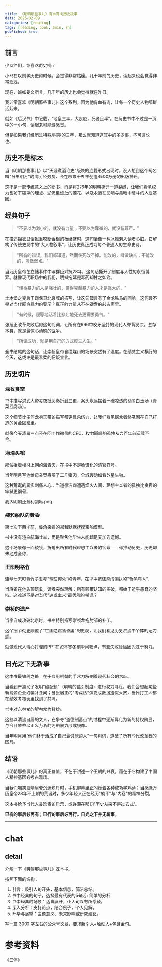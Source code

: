 ```yaml
---

title: 《明朝那些事儿》有血有肉历史故事
date: 2025-02-09 
categories: [reading]
tags: [reading, book, 5min, sh]
published: true
---
```




## 前言

小伙伴们，你喜欢历史吗？

小马在以前学历史的时候，会觉得非常枯燥。几十年前的历史，读起来也会觉得非常遥远。

现在，诚如姜文所言，几千年的历史也会觉得就在昨日。

我非常喜欢《明朝那些事儿》这个系列，因为他有血有肉，让每一个历史人物都鲜活起来。

就如《后汉书》中记载，“地皇三年，大疾疫，死者且半”。在历史书中不过是一页中的一小句，读起来可能没感觉。

但是如果我们经历过特殊/时期的三年，那么就知道这其中的多少事，不可言说也。

## 历史不是标本

当《明朝那些事儿》以"天涯煮酒论史"版块的连载形式出现时，没人想到这个网名叫"当年明月"的海关公务员，会在未来十五年创造4500万册的出版神话。

这不是一部传统意义上的史书，而是将276年的明朝撕开一道裂缝，让我们看见权力齿轮下碾碎的理想、淤泥里绽放的莲花、以及永远在光明与黑暗中缠斗的人性基因。

## 经典句子

> "不要以为渺小的，就没有力量；不要以为卑微的，就没有尊严。"  

在描述锦衣卫诏狱里咬断舌根的杨继盛时，这句话像一柄冰锥刺入读者心脏。它解构了传统史观中的"大人物叙事"，让历史真正成为每个普通人的生命史诗。

> "所有的错误，我们都知道，然而终究改不掉。能改的，叫做缺点；不能改的，叫做弱点。"  

当万历皇帝在立储事件中与群臣对抗28年，这句话撕开了制度与人性的永恒博弈。就像现代职场中的我们，明知拖延是毒药却甘之如饴。

> "懂得暴力的人是强壮的，懂得克制暴力的人才是强大的。"  

土木堡之变后于谦保卫北京城的描写，让这句箴言有了金戈铁马的回响。这何尝不是对当代网络暴力的警示？真正的力量从不在键盘的敲击声里。

> "有时候，屈辱地活着比悲壮地死去更需要勇气。"  

张居正改革失败后的这句判词，让所有在996中咬牙坚持的现代人脊背发凉。生存本身，就是最惊心动魄的战争。

> "所谓成功，就是用自己的方式度过人生。"  

全书结尾的这句话，让崇祯皇帝自缢煤山的场景突然有了温度。在绩效主义横行的今天，这或许是最温柔的反叛宣言。

## 历史切片

### 深夜食堂

书中描写洪武大帝每夜批阅奏折到三更，案头永远摆着一碗凉透的翡翠白玉汤（青菜豆腐汤）。

这个细节比任何龙袍玉带的描写都更具杀伤力，让我们看见屠龙者终究困在自己打造的黄金囚笼里。

就像今天凌晨三点还在回工作微信的CEO，权力巅峰的孤独从六百年前延续至今。

### 海瑞买棺  

那位抬着棺材上朝的海青天，在书中不是脸谱化的清官符号。

当年明月写他给母亲贺寿买了二斤猪肉，全城轰动如看外星生物。

这种荒诞的真实刺痛人心：当道德洁癖遭遇烟火人间，理想主义者的孤独比贪官的牢狱更彻骨。

我大明朝还有利剑吗.png

### 郑和船队的黄昏  

第七次下西洋前，鬓角染霜的郑和默默抚摸宝船模型。

书中没有渲染航海壮举，而是聚焦他毕生未能踏足麦加的遗憾。

这个场景像一面棱镜，折射出所有时代理想主义者的宿命——你推动历史，历史却未必成全你。

### 王阳明格竹  

连续七天盯着竹子思考"理在何处"的青年，在书中被还原成偏执的"哲学病人"。

当麻雀在他头顶筑巢，读者突然理解：所有颠覆认知的突破，都始于近乎愚蠢的坚持。这难道不是对当代"速成主义"最优雅的嘲讽？

### 崇祯的遗产  

当李自成攻破北京时，书中特别描写崇祯龙袍肘部的补丁。

这个细节彻底颠覆了"亡国之君皆昏庸"的史观，让我们看见历史洪流中个体的无力感。

就像现代人精心打理的PPT在资本寒冬前瞬间粉碎，有些失败恰恰因为过于努力。

## 日光之下无新事

这本书最锋利之处，在于它用明朝的手术刀解剖着现代社会的病灶。

当看到严嵩父子发明"碳配额"（明朝的盐引制度）进行权力寻租，我们会想起某些新能源企业的骗补丑闻；当张居正的"考成法"演变成数据造假大赛，当代打工人都在绩效考核表里找到了共鸣。

书中对东林党的解构尤为精妙。

这些以清流自居的文人，在争夺"道德制高点"的过程中逐渐异化为新的特权阶层，与今日某些以正义为名的网络暴力形成镜像。

当年明月用"他们终于活成了自己最讨厌的人"一句判词，道破了所有时代改革者的困局。

## 结语

《明朝那些事儿》的真正价值，不在于讲述一个王朝的兴衰，而在于它构建了中国人精神基因的考古现场。

当我们嘲笑嘉靖皇帝沉迷炼丹时，手机屏幕里正闪烁着各种成功学鸡汤；当感慨万历皇帝28年不上朝的荒诞时，多少年轻人正在经历"躺平"与"内卷"的精神分裂。

这本书给予当代人最珍贵的启示，或许藏在那句"历史从来不是过去式"。

**已有的事后必再有；已行的事后必再行。日光之下并无新事**。

-------------------------------------------------------------------------------------------

# chat

## detail

介绍一下《明朝那些事儿》这本书。

按照下面的结构：

1. 引言：吸引人的开头，基本信息，简洁总结。
2. 书中经典的句子，选择最有代表的5句话+简单的分析
3. 书中经典的场景：适当展开，让人可以有所感触。
4. 深入分析：支持论点，结合例子，个人见解。
5. 升华与展望：主题意义、未来影响或研究建议。

写一篇 3000 字左右的公众号文章，要求新引人+触动人+包含金句。


# 参考资料

 《三体》

